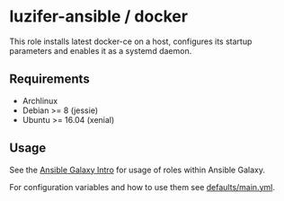# luzifer-ansible / docker

This role installs latest docker-ce on a host, configures its startup parameters and enables it as a systemd daemon.

## Requirements

- Archlinux
- Debian >= 8 (jessie)
- Ubuntu >= 16.04 (xenial)

## Usage

See the [Ansible Galaxy Intro](https://galaxy.ansible.com/intro) for usage of roles within Ansible Galaxy.

For configuration variables and how to use them see [defaults/main.yml](defaults/main.yml).
